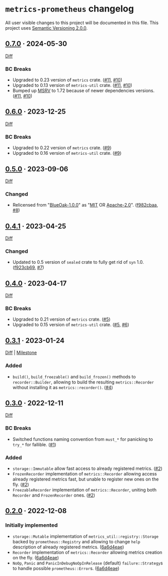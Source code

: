 `metrics-prometheus` changelog
==============================

All user visible changes to this project will be documented in this file. This project uses [Semantic Versioning 2.0.0].




## [0.7.0] · 2024-05-30
[0.7.0]: /../../tree/v0.7.0

[Diff](/../../compare/v0.6.0...v0.7.0)

### BC Breaks

- Upgraded to 0.23 version of `metrics` crate. ([#11], [#10])
- Upgraded to 0.13 version of `metrics-util` crate. ([#11], [#10])
- Bumped up [MSRV] to 1.72 because of newer dependencies versions. ([#11], [#10])

[#10]: /../../issues/10
[#11]: /../../pull/11




## [0.6.0] · 2023-12-25
[0.6.0]: /../../tree/v0.6.0

[Diff](/../../compare/v0.5.0...v0.6.0)

### BC Breaks

- Upgraded to 0.22 version of `metrics` crate. ([#9])
- Upgraded to 0.16 version of `metrics-util` crate. ([#9])

[#9]: /../../pull/9




## [0.5.0] · 2023-09-06
[0.5.0]: /../../tree/v0.5.0

[Diff](/../../compare/v0.4.1...v0.5.0)

### Changed

- Relicensed from "[BlueOak-1.0.0]" as "[MIT] OR [Apache-2.0]". ([f982cbaa], [#8])

[Apache-2.0]: /../../blob/v0.5.0/LICENSE-APACHE
[BlueOak-1.0.0]: /../../blob/v0.4.1/LICENSE.md
[MIT]: /../../blob/v0.5.0/LICENSE
[f982cbaa]: /../../commit/f982cbaabcefb976e54159a9c758b19712b156ef
[#8]: /../../pull/8




## [0.4.1] · 2023-04-25
[0.4.1]: /../../tree/v0.4.1

[Diff](/../../compare/v0.4.0...v0.4.1)

### Changed

- Updated to 0.5 version of `sealed` crate to fully get rid of `syn` 1.0. ([f923cb69], [#7])

[f923cb69]: /../../commit/f923cb69553ee624213b7df179c95137134843e3
[#7]: /../../pull/7




## [0.4.0] · 2023-04-17
[0.4.0]: /../../tree/v0.4.0

[Diff](/../../compare/v0.3.1...v0.4.0)

### BC Breaks

- Upgraded to 0.21 version of `metrics` crate. ([#5])
- Upgraded to 0.15 version of `metrics-util` crate. ([#5], [#6])

[#5]: /../../pull/5
[#6]: /../../pull/6




## [0.3.1] · 2023-01-24
[0.3.1]: /../../tree/v0.3.1

[Diff](/../../compare/v0.3.0...v0.3.1) | [Milestone](/../../milestone/1)

### Added

- `build()`, `build_freezable()` and `build_frozen()` methods to `recorder::Builder`, allowing to build the resulting `metrics::Recorder` without installing it as `metrics::recorder()`. ([#4])

[#4]: /../../pull/4




## [0.3.0] · 2022-12-11
[0.3.0]: /../../tree/v0.3.0

[Diff](/../../compare/v0.2.0...v0.3.0)

### BC Breaks

- Switched functions naming convention from `must_*` for panicking to `try_*` for fallible. ([#1])

### Added

- `storage::Immutable` allow fast access to already registered metrics. ([#2])
- `FrozenRecorder` implementation of `metrics::Recorder` allowing access already registered metrics fast, but unable to register new ones on the fly. ([#2])
- `FreezableRecorder` implementation of `metrics::Recorder`, uniting both `Recorder` and `FrozenRecorder` ones. ([#2])

[#1]: /../../pull/1
[#2]: /../../pull/2




## [0.2.0] · 2022-12-08
[0.2.0]: /../../tree/v0.2.0

### Initially implemented

- `storage::Mutable` implementation of `metrics_util::registry::Storage` backed by `prometheus::Registry` and allowing to change `help` description of already registered metrics. ([6a6d4eae])
- `Recorder` implementation of `metrics::Recorder` allowing metrics creation on the fly. ([6a6d4eae])
- `NoOp`, `Panic` and `PanicInDebugNoOpInRelease` (default) `failure::Strategy`s to handle possible `prometheus::Error`s. ([6a6d4eae])

[6a6d4eae]: /../../commit/6a6d4eaefaf6a89a9f26c4d28b440fb671cec75a




[MSRV]: https://doc.rust-lang.org/cargo/reference/manifest.html#the-rust-version-field
[Semantic Versioning 2.0.0]: https://semver.org
